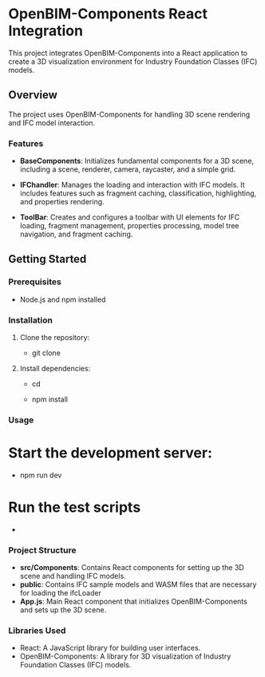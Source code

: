# OpenBIM-Components React Integration

This project integrates OpenBIM-Components into a React application to create a 3D visualization environment for Industry Foundation Classes (IFC) models.

## Overview

The project uses OpenBIM-Components for handling 3D scene rendering and IFC model interaction.

### Features

- **BaseComponents**: Initializes fundamental components for a 3D scene, including a scene, renderer, camera, raycaster, and a simple grid.

- **IFChandler**: Manages the loading and interaction with IFC models. It includes features such as fragment caching, classification, highlighting, and properties rendering.

- **ToolBar**: Creates and configures a toolbar with UI elements for IFC loading, fragment management, properties processing, model tree navigation, and fragment caching.

## Getting Started

### Prerequisites

- Node.js and npm installed

### Installation

1. Clone the repository:

   - git clone <repository-url>

2. Install dependencies:

   - cd <project-folder>

   - npm install

### Usage

# Start the development server:

- npm run dev

# Run the test scripts

- <TEST-SCRIPT-HERE>

### Project Structure

- **src/Components**: Contains React components for setting up the 3D scene and handling IFC models.
- **public**: Contains IFC sample models and WASM files that are necessary for loading the ifcLoader
- **App.js**: Main React component that initializes OpenBIM-Components and sets up the 3D scene.

### Libraries Used

- React: A JavaScript library for building user interfaces.
- OpenBIM-Components: A library for 3D visualization of Industry Foundation Classes (IFC) models.
